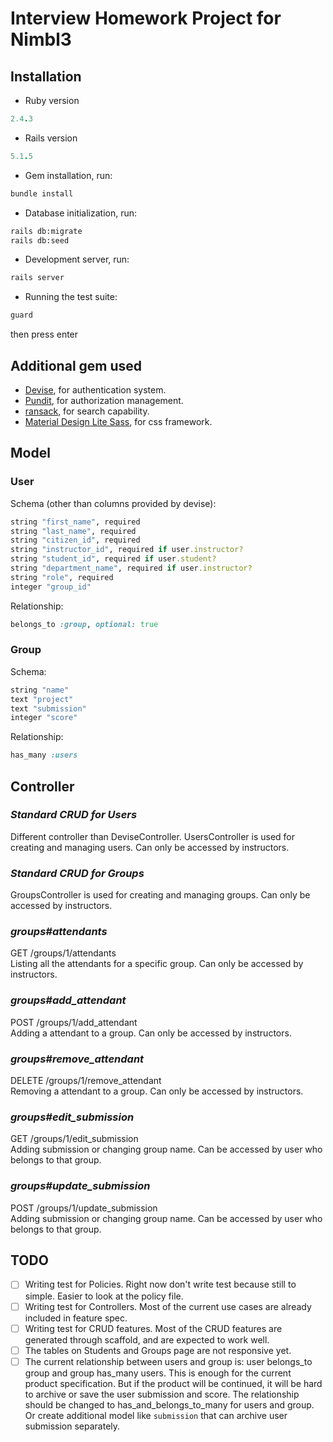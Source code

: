 # Interview Homework Project for Nimbl3

## Installation

* Ruby version
```ruby
2.4.3
```

* Rails version
```ruby
5.1.5
```

* Gem installation, run:
```bash
bundle install
```

* Database initialization, run:
```bash
rails db:migrate
rails db:seed
```

* Development server, run:
```bash
rails server
```

* Running the test suite:
```bash
guard
```
then press enter

## Additional gem used

* [Devise](https://github.com/plataformatec/devise), for authentication system.
* [Pundit](https://github.com/varvet/pundit), for authorization management.
* [ransack](https://github.com/activerecord-hackery/ransack), for search capability.
* [Material Design Lite Sass](material_design_lite-sass), for css framework.

## Model

### User

Schema (other than columns provided by devise):
```ruby
string "first_name", required
string "last_name", required
string "citizen_id", required
string "instructor_id", required if user.instructor?
string "student_id", required if user.student?
string "department_name", required if user.instructor?
string "role", required
integer "group_id"
```

Relationship:
```ruby
belongs_to :group, optional: true
```

### Group

Schema:
```ruby
string "name"
text "project"
text "submission"
integer "score"
```

Relationship:
```ruby
has_many :users
```

## Controller
### *Standard CRUD for Users*
Different controller than DeviseController. UsersController is used for creating and managing users. Can only be accessed by instructors.

### *Standard CRUD for Groups*
GroupsController is used for creating and managing groups. Can only be accessed by instructors.

### *groups#attendants*
GET /groups/1/attendants  
Listing all the attendants for a specific group. Can only be accessed by instructors.

### *groups#add_attendant*
POST /groups/1/add_attendant  
Adding a attendant to a group. Can only be accessed by instructors.

### *groups#remove_attendant*
DELETE /groups/1/remove_attendant  
Removing a attendant to a group. Can only be accessed by instructors.

### *groups#edit_submission*
GET /groups/1/edit_submission  
Adding submission or changing group name. Can be accessed by user who belongs to that group.

### *groups#update_submission*
POST /groups/1/update_submission  
Adding submission or changing group name. Can be accessed by user who belongs to that group.

## TODO
 - [ ] Writing test for Policies. Right now don't write test because still to simple. Easier to look at the policy file.
 - [ ] Writing test for Controllers. Most of the current use cases are already included in feature spec.
 - [ ] Writing test for CRUD features. Most of the CRUD features are generated through scaffold, and are expected to work well.
 - [ ] The tables on Students and Groups page are not responsive yet.
 - [ ] The current relationship between users and group is: user belongs_to group and group has_many users. This is enough for the current product specification. But if the product will be continued, it will be hard to archive or save the user submission and score. The relationship should be changed to has_and_belongs_to_many for users and group. Or create additional model like `submission` that can archive user submission separately.